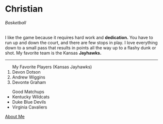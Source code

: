 <h1> Christian </h1>
<h6> Basketball </h6>

I like the game because it requires hard work and **dedication.**
You have to run up and down the court, and there are few stops in play.  I love everything down to a small pass that results in points all the way up to a flashy dunk or shot.  My favorite team is the Kansas **Jayhawks.**

<hr>

<ol> My Favorite Players (Kansas Jayhawks)
<li> Devon Dotson </li>
<li> Andrew Wiggins </li>
<li> Devonte Graham </li>
</ol>

<ul> Good Matchups
<li> Kentucky Wildcats </li>
<li> Duke Blue Devils </li>
<li> Virginia Cavaliers </li>
</ul>


<a href ="ABOUTME.md"> About Me </a>

